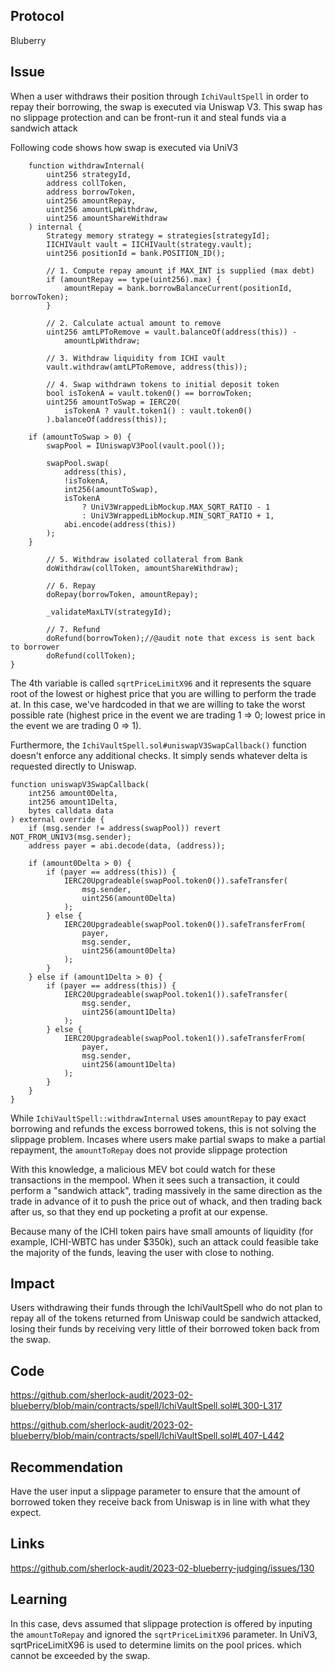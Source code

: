 ## Protocol

Bluberry

## Issue

When a user withdraws their position through `IchiVaultSpell` in order to repay their borrowing, the swap is executed via Uniswap V3. This swap has no slippage protection and can be front-run it and steal funds via a sandwich attack

Following code shows how swap is executed via UniV3

```solidity
    function withdrawInternal(
        uint256 strategyId,
        address collToken,
        address borrowToken,
        uint256 amountRepay,
        uint256 amountLpWithdraw,
        uint256 amountShareWithdraw
    ) internal {
        Strategy memory strategy = strategies[strategyId];
        IICHIVault vault = IICHIVault(strategy.vault);
        uint256 positionId = bank.POSITION_ID();

        // 1. Compute repay amount if MAX_INT is supplied (max debt)
        if (amountRepay == type(uint256).max) {
            amountRepay = bank.borrowBalanceCurrent(positionId, borrowToken);
        }

        // 2. Calculate actual amount to remove
        uint256 amtLPToRemove = vault.balanceOf(address(this)) -
            amountLpWithdraw;

        // 3. Withdraw liquidity from ICHI vault
        vault.withdraw(amtLPToRemove, address(this));

        // 4. Swap withdrawn tokens to initial deposit token
        bool isTokenA = vault.token0() == borrowToken;
        uint256 amountToSwap = IERC20(
            isTokenA ? vault.token1() : vault.token0()
        ).balanceOf(address(this));

    if (amountToSwap > 0) {
        swapPool = IUniswapV3Pool(vault.pool());

        swapPool.swap(
            address(this),
            !isTokenA,
            int256(amountToSwap),
            isTokenA
                ? UniV3WrappedLibMockup.MAX_SQRT_RATIO - 1
                : UniV3WrappedLibMockup.MIN_SQRT_RATIO + 1,
            abi.encode(address(this))
        );
    }

        // 5. Withdraw isolated collateral from Bank
        doWithdraw(collToken, amountShareWithdraw);

        // 6. Repay
        doRepay(borrowToken, amountRepay);

        _validateMaxLTV(strategyId);

        // 7. Refund
        doRefund(borrowToken);//@audit note that excess is sent back to borrower
        doRefund(collToken);
}
```

The 4th variable is called `sqrtPriceLimitX96` and it represents the square root of the lowest or highest price that you are willing to perform the trade at. In this case, we've hardcoded in that we are willing to take the worst possible rate (highest price in the event we are trading 1 => 0; lowest price in the event we are trading 0 => 1).

Furthermore, the `IchiVaultSpell.sol#uniswapV3SwapCallback()` function doesn't enforce any additional checks. It simply sends whatever delta is requested directly to Uniswap.

```solidity
function uniswapV3SwapCallback(
    int256 amount0Delta,
    int256 amount1Delta,
    bytes calldata data
) external override {
    if (msg.sender != address(swapPool)) revert NOT_FROM_UNIV3(msg.sender);
    address payer = abi.decode(data, (address));

    if (amount0Delta > 0) {
        if (payer == address(this)) {
            IERC20Upgradeable(swapPool.token0()).safeTransfer(
                msg.sender,
                uint256(amount0Delta)
            );
        } else {
            IERC20Upgradeable(swapPool.token0()).safeTransferFrom(
                payer,
                msg.sender,
                uint256(amount0Delta)
            );
        }
    } else if (amount1Delta > 0) {
        if (payer == address(this)) {
            IERC20Upgradeable(swapPool.token1()).safeTransfer(
                msg.sender,
                uint256(amount1Delta)
            );
        } else {
            IERC20Upgradeable(swapPool.token1()).safeTransferFrom(
                payer,
                msg.sender,
                uint256(amount1Delta)
            );
        }
    }
}
```

While `IchiVaultSpell::withdrawInternal` uses `amountRepay` to pay exact borrowing and refunds the excess borrowed tokens, this is not solving the slippage problem. Incases where users make partial swaps to make a partial repayment, the `amountToRepay` does not provide slippage protection

With this knowledge, a malicious MEV bot could watch for these transactions in the mempool. When it sees such a transaction, it could perform a "sandwich attack", trading massively in the same direction as the trade in advance of it to push the price out of whack, and then trading back after us, so that they end up pocketing a profit at our expense.

Because many of the ICHI token pairs have small amounts of liquidity (for example, ICHI-WBTC has under $350k), such an attack could feasible take the majority of the funds, leaving the user with close to nothing.

## Impact

Users withdrawing their funds through the IchiVaultSpell who do not plan to repay all of the tokens returned from Uniswap could be sandwich attacked, losing their funds by receiving very little of their borrowed token back from the swap.

## Code

https://github.com/sherlock-audit/2023-02-blueberry/blob/main/contracts/spell/IchiVaultSpell.sol#L300-L317

https://github.com/sherlock-audit/2023-02-blueberry/blob/main/contracts/spell/IchiVaultSpell.sol#L407-L442

## Recommendation

Have the user input a slippage parameter to ensure that the amount of borrowed token they receive back from Uniswap is in line with what they expect.

## Links

https://github.com/sherlock-audit/2023-02-blueberry-judging/issues/130

## Learning

In this case, devs assumed that slippage protection is offered by inputing the `amountToRepay` and ignored the `sqrtPriceLimitX96` parameter. In UniV3, sqrtPriceLimitX96 is used to determine limits on the pool prices. which cannot be exceeded by the swap.
